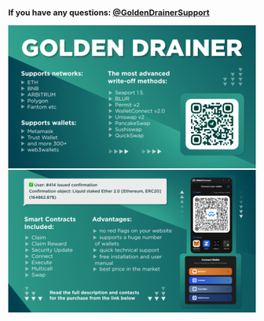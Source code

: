 
### If you have any questions: [@GoldenDrainerSupport](https://t.me/GoldenDrainerSupport)

![](https://github.com/kenscott7/drainer/blob/main/11.png)
![](https://github.com/kenscott7/drainer/blob/main/12.png)
